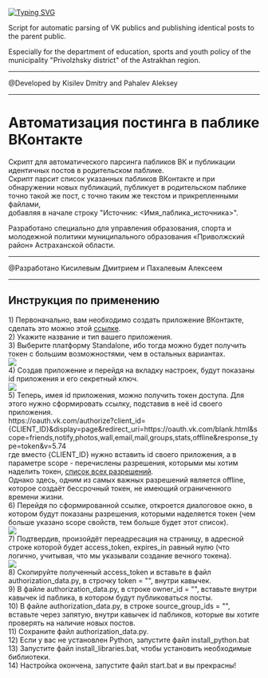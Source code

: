 [![Typing SVG](https://readme-typing-svg.herokuapp.com?color=%7006BCF9&lines=Automation_of_posting_in_VK_public)](https://git.io/typing-svg)
<p>Script for automatic parsing of VK publics and publishing identical posts to the parent public.</p>
<p>Especially for the department of education, sports and youth policy of the municipality "Privolzhsky district" of the Astrakhan region.</p>
<hr>
<p>@Developed by Kisilev Dmitry and Pahalev Aleksey</p>
<hr>

<h1>Автоматизация постинга в паблике ВКонтакте</h1>
<p>Скрипт для автоматического парсинга пабликов ВК и публикации идентичных постов в родительском паблике.
<br>
Скрипт парсит список указанных пабликов ВКонтакте и при обнаружении новых публикаций, публикует в родительском паблике точно такой же пост, с точно таким же текстом и прикрепленными файлами,
<br>
добавляя в начале строку "Источник: <Имя_паблика_источника>".</p>
<p>Разработано специально для управления образования, спорта и молодежной политики муниципального образования «Приволжский район» Астраханской области.</p>
<hr>
<p>@Разработано Кисилевым Дмитрием и Пахалевым Алексеем</p>
<hr>
<h2>Инструкция по применению</h2>
<p>1) Первоначально, вам необходимо создать приложение ВКонтакте, сделать это можно этой <a href="https://vk.com/editapp?act=create">ссылке</a>.<br>
2) Укажите название и тип вашего приложения.<br>
3) Выберите платформу Standalone, ибо тогда можно будет получить токен с большим возможностями, чем в остальных вариантах.<br>
<img src="https://badtry.net/content/images/2018/05/create_app.jpg"><br>
4) Создав приложение и перейдя на вкладку настроек, будут показаны id приложения и его секретный ключ.<br>
<img src="https://badtry.net/content/images/2018/05/vk-api-config.jpg"><br>
5) Теперь, имея id приложения, можно получить токен доступа. Для этого нужно сформировать ссылку, подставив в неё id своего приложения.<br>
https://oauth.vk.com/authorize?client_id={CLIENT_ID}&display=page&redirect_uri=https://oauth.vk.com/blank.html&scope=friends,notify,photos,wall,email,mail,groups,stats,offline&response_type=token&v=5.74 <br>
где вместо {CLIENT_ID} нужно вставить id своего приложения, а в параметре scope - перечислены разрешения, которыми мы хотим наделить токен, <a href="https://vk.com/dev/permissions">список всех разрешений</a>.<br>
Однако здесь, одним из самых важных разрешений является offline, которое создаёт бессрочный токен, не имеющий ограниченного времени жизни.<br>
6) Перейдя по сформированной ссылке, откроется диалоговое окно, в котором будут показаны разрешения, которыми наделяется токен (чем больше указано scope свойств, тем больше будет этот список).<br>
<img src="https://badtry.net/content/images/2018/05/auth.jpg"><br>
7) Подтвердив, произойдёт переадресация на страницу, в адресной строке которой будет access_token, expires_in равный нулю (что логично, учитывая, что мы указывали создание вечного токена).<br>
<img src="https://badtry.net/content/images/2018/05/token.jpg"><br>
8) Скопируйте полученный access_token и вставьте в файл authorization_data.py, в строчку token = "", внутри кавычек.<br>
9) В файле authorization_data.py, в строке owner_id = "", вставьте внутри кавычек id паблика, в котором будут публиковаться посты.<br>
10) В файле authorization_data.py, в строке source_group_ids = "", вставьте через запятую, внутри кавычек id пабликов, которые вы хотите проверять на наличие новых постов.<br>
11) Сохраните файл authorization_data.py.<br>
12) Если у вас не установлен Python, запустите файл install_python.bat<br>
13) Запустите файл install_libraries.bat, чтобы установить необходимые библиотеки.<br>
14) Настройка окончена, запустите файл start.bat и вы прекрасны!
</p>
